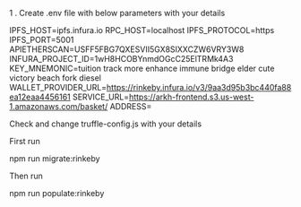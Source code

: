 1 . Create .env file with below parameters with your details

IPFS_HOST=ipfs.infura.io 
RPC_HOST=localhost 
IPFS_PROTOCOL=https 
IPFS_PORT=5001 
APIETHERSCAN=USFF5FBG7QXESVII5GX8SIXXCZW6VRY3W8 
INFURA_PROJECT_ID=1wH8HCOBYnmdOGcC25ElTRMk4A3 
KEY_MNEMONIC=tuition track more enhance immune bridge elder cute victory beach fork diesel 
WALLET_PROVIDER_URL=https://rinkeby.infura.io/v3/9aa3d95b3bc440fa88ea12eaa4456161 
SERVICE_URL=https://arkh-frontend.s3.us-west-1.amazonaws.com/basket/
ADDRESS=

Check and change truffle-config.js with your details

First run

npm run migrate:rinkeby

Then run

npm run populate:rinkeby